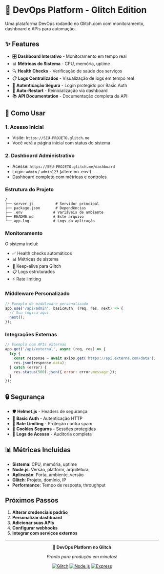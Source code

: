 
# 🚀 DevOps Platform - Glitch Edition

Uma plataforma DevOps rodando no Glitch.com com monitoramento, dashboard e APIs para automação.

## ✨ Features

- 🎛️ **Dashboard Interativo** - Monitoramento em tempo real
- 📊 **Métricas do Sistema** - CPU, memória, uptime
- 🔍 **Health Checks** - Verificação de saúde dos serviços
- 📋 **Logs Centralizados** - Visualização de logs em tempo real
- 🔐 **Autenticação Segura** - Login protegido por Basic Auth
- 🔄 **Auto-Restart** - Reinicialização via dashboard
- 📚 **API Documentation** - Documentação completa da API

## 🚀 Como Usar

### 1. Acesso Inicial
- Visite: `https://SEU-PROJETO.glitch.me`
- Você verá a página inicial com status do sistema

### 2. Dashboard Administrativo
- Acesse: `https://SEU-PROJETO.glitch.me/dashboard`
- Login: `admin` / `admin123` (altere no .env!)
- Dashboard completo com métricas e controles

### Estrutura do Projeto

```
/
├── server.js          # Servidor principal
├── package.json       # Dependências
├── .env              # Variáveis de ambiente
├── README.md         # Este arquivo
└── app.log           # Logs da aplicação
```


### Monitoramento

O sistema inclui:
- ✅ Health checks automáticos
- 📊 Métricas de sistema
- 🔄 Keep-alive para Glitch
- 📋 Logs estruturados
- ⚡ Rate limiting




### Middleware Personalizado

```javascript
// Exemplo de middleware personalizado
app.use('/api/admin', basicAuth, (req, res, next) => {
  // Sua lógica aqui
  next();
});
```

### Integrações Externas

```javascript
// Exemplo com APIs externas
app.get('/api/external', async (req, res) => {
  try {
    const response = await axios.get('https://api.externa.com/data');
    res.json(response.data);
  } catch (error) {
    res.status(500).json({ error: error.message });
  }
});
```

## 🔒 Segurança

- 🛡️ **Helmet.js** - Headers de segurança
- 🔐 **Basic Auth** - Autenticação HTTP
- 🚦 **Rate Limiting** - Proteção contra spam
- 🍪 **Cookies Seguros** - Sessões protegidas
- 📝 **Logs de Acesso** - Auditoria completa

## 📊 Métricas Incluídas

- **Sistema**: CPU, memória, uptime
- **Node.js**: Versão, platform, arquitetura
- **Aplicação**: Porta, ambiente, versão
- **Glitch**: Projeto, domínio, IP
- **Performance**: Tempo de resposta, throughput



##  Próximos Passos

1. **Alterar credenciais padrão**
2. **Personalizar dashboard**
3. **Adicionar suas APIs**
4. **Configurar webhooks**
5. **Integrar com serviços externos**



---

<div align="center">

**🚀 DevOps Platform no Glitch**

*Pronto para produção em minutos!*

[![Glitch](https://img.shields.io/badge/Glitch-Ready-ff69b4)](https://glitch.com)
[![Node.js](https://img.shields.io/badge/Node.js-18.x-green)](https://nodejs.org)
[![Express](https://img.shields.io/badge/Express-4.x-blue)](https://expressjs.com)

</div>
